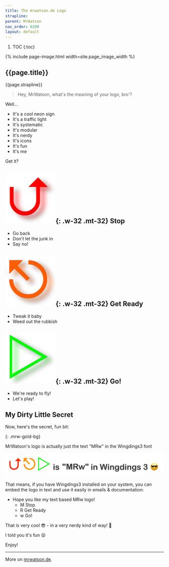 ```yaml
---
title: The mrwatson.de Logo
strapline: 
parent: MrWatson
nav_order: 0200
layout: default
---
```

1. TOC
{:toc}

{% include page-image.html width=site.page_image_width %}

## {{page.title}}

{{page.strapline}}

> Hey, MrWatson, what's the meaning of your logo, bro'?

Well…

- It's a cool neon sign
- It's a traffic light
- It's systematic
- It's modular
- It's nerdy
- It's icons
- It's fun
- It's me

Get it?

## ![Stop](/assets/images/mrwatson-de-1-stop.png){: .w-32 .mt-32} Stop

- Go back
- Don't let the junk in
- Say no!

## ![Get Ready](/assets/images/mrwatson-de-2-get-ready.png){: .w-32 .mt-32} Get Ready

- Tweak it baby
- Weed out the rubbish

## ![Go](/assets/images/mrwatson-de-3-go.png){: .w-32 .mt-32} Go!

- We're ready to fly!
- Let's play!

## My Dirty Little Secret

Now, here's the secret, fun bit:

{: .mrw-gold-bg}

MrWatson's logo is actually just the text "MRw" in the Wingdings3 font

![MrWatson's logo is "MRw" in Wingdings3](/assets/images/mrwatsons-logo-is-mrw-in-wingdings3.png)

That means, if you have Wingdings3 installed on your system, you can embed the logo in text and use it easily in emails & documentation:
- Hope you like my text based <span class="wingdings3"><span class="mrw-red">M</span><span class="mrw-orange">R</span><span class="mrw-green">w</span></span> logo!
  - <span class="wingdings3 mrw-red">M</span> Stop
  - <span class="wingdings3 mrw-orange">R</span> Get Ready
  - <span class="wingdings3 mrw-green">w</span> Go!

That is very cool 😎 - in a very nerdy kind of way! 🥸

I told you it's fun 😜

Enjoy!

---

More on [mrwatson.de](https://www.mrwatson.de).
